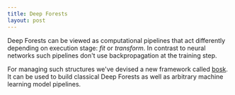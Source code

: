 ```yaml
---
title: Deep Forests
layout: post
---
```


Deep Forests can be viewed as computational pipelines that act differently depending
on execution stage: *fit* or *transform*.
In contrast to neural networks such pipelines don't use backpropagation at the training step.

For managing such structures we've devised a new framework called
[bosk](https://github.com/NTAILab/bosk).
It can be used to build classical Deep Forests as well as arbitrary machine learning
model pipelines.

